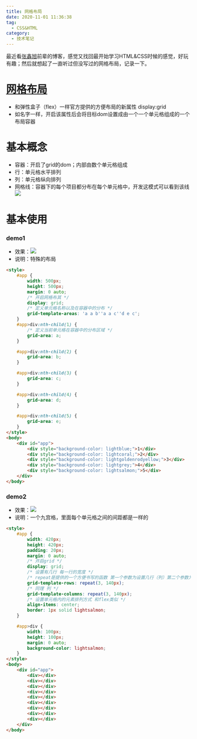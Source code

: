 ```yaml
---
title: 网格布局
date: 2020-11-01 11:36:38
tag:
  - CSS&HTML
category:
  - 技术笔记
---
```


最近看[张鑫旭](https://www.zhangxinxu.com/)前辈的博客，感觉又找回最开始学习HTML&CSS时候的感觉，好玩有趣；然后就想起了一直听过但没写过的网格布局，记录一下。

<!-- more -->

# [网格布局](https://developer.mozilla.org/zh-CN/docs/Web/CSS/CSS_Grid_Layout/Basic_Concepts_of_Grid_Layout)
- 和弹性盒子（flex）一样官方提供的方便布局的新属性 display:grid
- 如名字一样，开启该属性后会将目标dom设置成由一个一个单元格组成的一个布局容器

# 基本概念
- 容器：开启了grid的dom；内部由数个单元格组成
- 行：单元格水平排列
- 列：单元格纵向排列
- 网格线：容器下的每个项目都分布在每个单元格中，开发这模式可以看到该线![](http://raw.githubusercontent.com/SHUAXINDIARY/img_store/main//grid-line.png)

# 基本使用

### demo1
- 效果：![](http://raw.githubusercontent.com/SHUAXINDIARY/img_store/main//grid-demo1.png) 
- 说明：特殊的布局
```html
<style>
    #app {
        width: 500px;
        height: 500px;
        margin: 0 auto;
        /* 开启网格布其 */
        display: grid;
        /* 定义单元格名称以及在容器中的分布 */
        grid-template-areas: 'a a b''a a c''d e c';
    }
    #app>div:nth-child(1) {
        /* 定义当前单元格在容器中的分布区域 */
        grid-area: a;
    }

    #app>div:nth-child(2) {
        grid-area: b;
    }

    #app>div:nth-child(3) {
        grid-area: c;
    }

    #app>div:nth-child(4) {
        grid-area: d;
    }

    #app>div:nth-child(5) {
        grid-area: e;
    }
</style>
<body>
    <div id="app">
        <div style="background-color: lightblue;">1</div>
        <div style="background-color: lightcoral;">2</div>
        <div style="background-color: lightgoldenrodyellow;">3</div>
        <div style="background-color: lightgrey;">4</div>
        <div style="background-color: lightsalmon;">5</div>
    </div>
</body>
```

### demo2
- 效果：![](http://raw.githubusercontent.com/SHUAXINDIARY/img_store/main//grid-demo2.png)
- 说明：一个九宫格，里面每个单元格之间的间距都是一样的
```html
<style>
    #app {
        width: 420px;
        height: 420px;
        padding: 20px;
        margin: 0 auto;
        /* 开启grid */
        display: grid;
        /* 设置有几行 每一行的宽度 */
        /* repeat是提供的一个方便书写的函数 第一个参数为设置几行（列）第二个参数为具体的值 */
        grid-template-rows: repeat(3, 140px);
        /* 同理 列 */
        grid-template-columns: repeat(3, 140px);
        /* 设置单元格内的元素排列方式 和flex类似 */
        align-items: center;
        border: 1px solid lightsalmon;
    }

    #app>div {
        width: 100px;
        height: 100px;
        margin: 0 auto;
        background-color: lightsalmon;
    }
</style>
<body>
    <div id="app">
        <div></div>
        <div></div>
        <div></div>
        <div></div>
        <div></div>
        <div></div>
        <div></div>
        <div></div>
        <div></div>
    </div>
</body>
```

